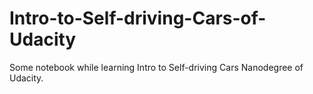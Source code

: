 # Intro-to-Self-driving-Cars-of-Udacity
Some notebook while learning Intro to Self-driving Cars Nanodegree of Udacity.

